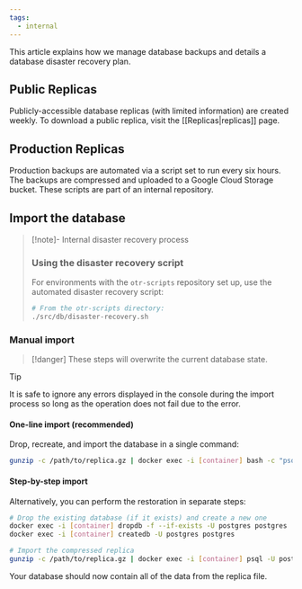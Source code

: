```yaml
---
tags:
  - internal
---
```


This article explains how we manage database backups and details a database disaster recovery plan.

## Public Replicas

Publicly-accessible database replicas (with limited information) are created weekly. To download a public replica, visit the [[Replicas|replicas]] page.

## Production Replicas

Production backups are automated via a script set to run every six hours. The backups are compressed and uploaded to a Google Cloud Storage bucket. These scripts are part of an internal repository.

## Import the database

> [!note]- Internal disaster recovery process
>
> ### Using the disaster recovery script
>
> For environments with the `otr-scripts` repository set up, use the automated disaster recovery script:
>
> ```bash
> # From the otr-scripts directory:
> ./src/db/disaster-recovery.sh
> ```

### Manual import

> [!danger]
> These steps will overwrite the current database state.

> [!tip]
> It is safe to ignore any errors displayed in the console during the import process so long as the operation does not fail due to the error.

#### One-line import (recommended)

Drop, recreate, and import the database in a single command:

```bash
gunzip -c /path/to/replica.gz | docker exec -i [container] bash -c "psql -U postgres -d template1 -c 'DROP DATABASE IF EXISTS postgres;' && psql -U postgres -d template1 -c 'CREATE DATABASE postgres;' && psql -U postgres -d postgres"
```

#### Step-by-step import

Alternatively, you can perform the restoration in separate steps:

```bash
# Drop the existing database (if it exists) and create a new one
docker exec -i [container] dropdb -f --if-exists -U postgres postgres
docker exec -i [container] createdb -U postgres postgres

# Import the compressed replica
gunzip -c /path/to/replica.gz | docker exec -i [container] psql -U postgres -d postgres
```

Your database should now contain all of the data from the replica file.